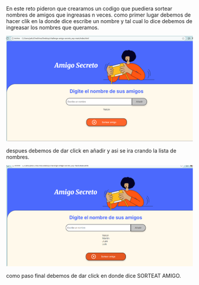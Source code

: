 En este reto pideron que crearamos un codigo que puediera sortear nombres de amigos que ingreasas n veces. 
como primer lugar debemos de hacer clik en la donde dice escribe un nombre y tal cual lo dice debemos de ingreasar los nombres que queramos.

![Image text](https://github.com/Calistenia-Mx/Amigo_secreto/blob/main/img/Captura%20de%20pantalla%202025-08-02%20115804.png)

despues debemos de dar click en añadir y asi se ira crando la lista de nombres.

![Image text](https://github.com/Calistenia-Mx/Amigo_secreto/blob/main/img/Captura%20de%20pantalla%202025-08-02%20115834.png)

como paso final debemos de dar click en donde dice SORTEAT AMIGO.
